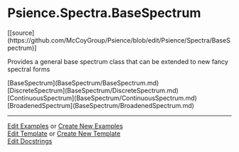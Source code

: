 # <a id="Psience.Spectra.BaseSpectrum">Psience.Spectra.BaseSpectrum</a> 
<div class="docs-source-link" markdown="1">
[[source](https://github.com/McCoyGroup/Psience/blob/edit/Psience/Spectra/BaseSpectrum)]
</div>
    
Provides a general base spectrum class that can be extended to new fancy spectral forms

<div class="container alert alert-secondary bg-light">
  <div class="row">
   <div class="col" markdown="1">
[BaseSpectrum](BaseSpectrum/BaseSpectrum.md)   
</div>
   <div class="col" markdown="1">
[DiscreteSpectrum](BaseSpectrum/DiscreteSpectrum.md)   
</div>
   <div class="col" markdown="1">
[ContinuousSpectrum](BaseSpectrum/ContinuousSpectrum.md)   
</div>
</div>
  <div class="row">
   <div class="col" markdown="1">
[BroadenedSpectrum](BaseSpectrum/BroadenedSpectrum.md)   
</div>
</div>
</div>





___

[Edit Examples](https://github.com/McCoyGroup/Psience/edit/edit/ci/examples/Psience/Spectra/BaseSpectrum.md) or 
[Create New Examples](https://github.com/McCoyGroup/Psience/new/edit/?filename=ci/examples/Psience/Spectra/BaseSpectrum.md) <br/>
[Edit Template](https://github.com/McCoyGroup/Psience/edit/edit/ci/docs/Psience/Spectra/BaseSpectrum.md) or 
[Create New Template](https://github.com/McCoyGroup/Psience/new/edit/?filename=ci/docs/templates/Psience/Spectra/BaseSpectrum.md) <br/>
[Edit Docstrings](https://github.com/McCoyGroup/Psience/edit/edit/Psience/Spectra/BaseSpectrum/__init__.py?message=Update%20Docs)